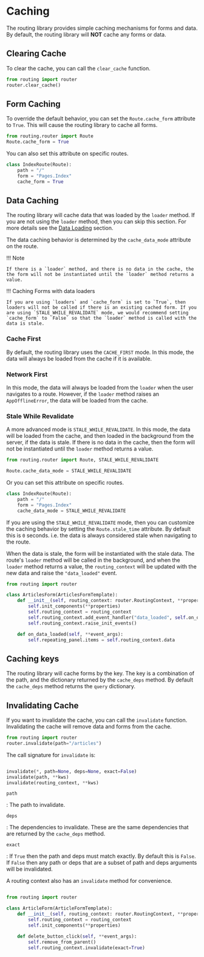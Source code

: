 # Caching

The routing library provides simple caching mechanisms for forms and data.
By default, the routing library will **NOT** cache any forms or data.

## Clearing Cache

To clear the cache, you can call the `clear_cache` function.

```python
from routing import router
router.clear_cache()
```

## Form Caching

To override the default behavior, you can set the `Route.cache_form` attribute to `True`. This will cause the routing library to cache all forms.

```python
from routing.router import Route
Route.cache_form = True
```

You can also set this attribute on specific routes.

```python
class IndexRoute(Route):
    path = "/"
    form = "Pages.Index"
    cache_form = True
```


## Data Caching

The routing library will cache data that was loaded by the `loader` method. If you are not using the `loader` method, then you can skip this section. For more details see the [Data Loading](/data-loading) section.

The data caching behavior is determined by the `cache_data_mode` attribute on the route.

!!! Note

    If there is a `loader` method, and there is no data in the cache, the the form will not be instantiated until the `loader` method returns a value.


!!! Caching Forms with data loaders

    If you are using `loaders` and `cache_form` is set to `True`, then loaders will not be called if there is an existing cached form. If you are using `STALE_WHILE_REVALIDATE` mode, we would recommend setting `cache_form` to `False` so that the `loader` method is called with the data is stale.


### Cache First

By default, the routing library uses the `CACHE_FIRST` mode. In this mode, the data will always be loaded from the cache if it is available.

### Network First

In this mode, the data will always be loaded from the `loader` when the user navigates to a route. However, if the `loader` method raises an `AppOfflineError`, the data will be loaded from the cache.

### Stale While Revalidate

A more advanced mode is `STALE_WHILE_REVALIDATE`. In this mode, the data will be loaded from the cache, and then loaded in the background from the server, if the data is stale. If there is no data in the cache, then the form will not be instantiated until the `loader` method returns a value.


```python
from routing.router import Route, STALE_WHILE_REVALIDATE

Route.cache_data_mode = STALE_WHILE_REVALIDATE

```

Or you can set this attribute on specific routes.

```python
class IndexRoute(Route):
    path = "/"
    form = "Pages.Index"
    cache_data_mode = STALE_WHILE_REVALIDATE
```

If you are using the `STALE_WHILE_REVALIDATE` mode, then you can customize the caching behavior by setting the `Route.stale_time` attribute. By default this is `0` seconds. i.e. the data is always considered stale when navigating to the route.

When the data is stale, the form will be instantiated with the stale data. The route's `loader` method will be called in the background, and when the `loader` method returns a value, the `routing_context` will be updated with the new data and raise the `"data_loaded"` event.


```python
from routing import router

class ArticlesForm(ArticlesFormTemplate):
    def __init__(self, routing_context: router.RoutingContext, **properties):
        self.init_components(**properties)
        self.routing_context = routing_context
        self.routing_context.add_event_handler("data_loaded", self.on_data_loaded)
        self.routing_context.raise_init_events()

    def on_data_loaded(self, **event_args):
        self.repeating_panel.items = self.routing_context.data

```

## Caching keys

The routing library will cache forms by the key. The key is a combination of the path, and the dictionary returned by the `cache_deps` method. By default the `cache_deps` method returns the `query` dictionary.


## Invalidating Cache


If you want to invalidate the cache, you can call the `invalidate` function. Invalidating the cache will remove data and forms from the cache.

```python
from routing import router
router.invalidate(path="/articles")
```

The call signature for `invalidate` is:

```python

invalidate(*, path=None, deps=None, exact=False)
invalidate(path, **kws)
invalidate(routing_context, **kws)

```

`path`

: The path to invalidate.

`deps`

: The dependencies to invalidate. These are the same dependencies that are returned by the `cache_deps` method.

`exact`

: If `True` then the path and deps must match exactly. By default this is `False`. If `False` then any path or deps that are a subset of path and deps arguments will be invalidated.

A routing context also has an `invalidate` method for convenience.

```python

from routing import router

class ArticleForm(ArticleFormTemplate):
    def __init__(self, routing_context: router.RoutingContext, **properties):
        self.routing_context = routing_context
        self.init_components(**properties)

    def delete_button_click(self, **event_args):
        self.remove_from_parent()
        self.routing_context.invalidate(exact=True)

```